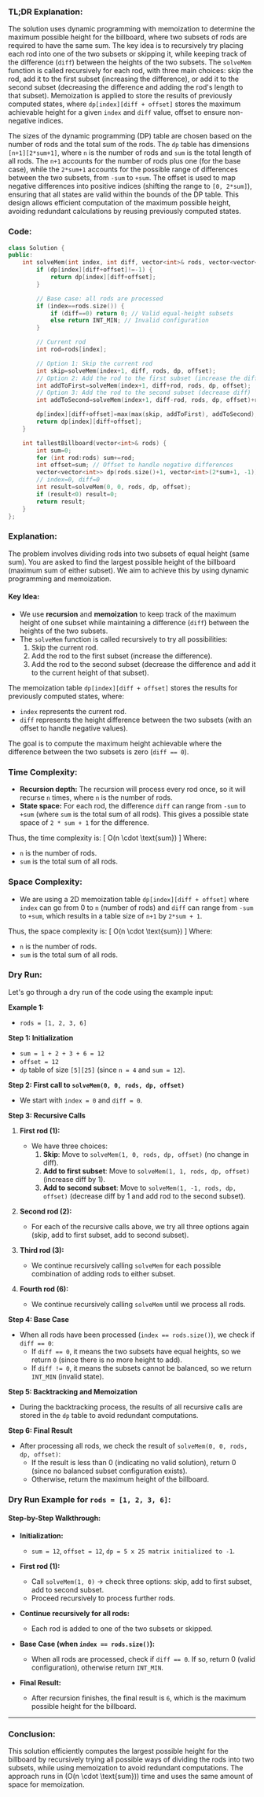 ### TL;DR Explanation:

The solution uses dynamic programming with memoization to determine the maximum possible height for the billboard, where two subsets of rods are required to have the same sum. The key idea is to recursively try placing each rod into one of the two subsets or skipping it, while keeping track of the difference (`diff`) between the heights of the two subsets. The `solveMem` function is called recursively for each rod, with three main choices: skip the rod, add it to the first subset (increasing the difference), or add it to the second subset (decreasing the difference and adding the rod's length to that subset). Memoization is applied to store the results of previously computed states, where `dp[index][diff + offset]` stores the maximum achievable height for a given `index` and `diff` value, offset to ensure non-negative indices.

The sizes of the dynamic programming (DP) table are chosen based on the number of rods and the total sum of the rods. The `dp` table has dimensions `[n+1][2*sum+1]`, where `n` is the number of rods and `sum` is the total length of all rods. The `n+1` accounts for the number of rods plus one (for the base case), while the `2*sum+1` accounts for the possible range of differences between the two subsets, from `-sum` to `+sum`. The offset is used to map negative differences into positive indices (shifting the range to `[0, 2*sum]`), ensuring that all states are valid within the bounds of the DP table. This design allows efficient computation of the maximum possible height, avoiding redundant calculations by reusing previously computed states.

### **Code:**
```cpp
class Solution {
public:
    int solveMem(int index, int diff, vector<int>& rods, vector<vector<int>>& dp, int offset) {
        if (dp[index][diff+offset]!=-1) {
            return dp[index][diff+offset];
        }

        // Base case: all rods are processed
        if (index==rods.size()) {
            if (diff==0) return 0; // Valid equal-height subsets
            else return INT_MIN; // Invalid configuration
        }

        // Current rod
        int rod=rods[index];

        // Option 1: Skip the current rod
        int skip=solveMem(index+1, diff, rods, dp, offset);
        // Option 2: Add the rod to the first subset (increase the diff)
        int addToFirst=solveMem(index+1, diff+rod, rods, dp, offset);
        // Option 3: Add the rod to the second subset (decrease diff)
        int addToSecond=solveMem(index+1, diff-rod, rods, dp, offset)+rod;  //add the curr rod also

        dp[index][diff+offset]=max(max(skip, addToFirst), addToSecond);
        return dp[index][diff+offset];
    }

    int tallestBillboard(vector<int>& rods) {
        int sum=0;
        for (int rod:rods) sum+=rod;
        int offset=sum; // Offset to handle negative differences
        vector<vector<int>> dp(rods.size()+1, vector<int>(2*sum+1, -1));
        // index=0, diff=0
        int result=solveMem(0, 0, rods, dp, offset);
        if (result<0) result=0;
        return result;
    }
};

```


### **Explanation:**

The problem involves dividing rods into two subsets of equal height (same sum). You are asked to find the largest possible height of the billboard (maximum sum of either subset). We aim to achieve this by using dynamic programming and memoization.

#### Key Idea:
- We use **recursion** and **memoization** to keep track of the maximum height of one subset while maintaining a difference (`diff`) between the heights of the two subsets.
- The `solveMem` function is called recursively to try all possibilities:
  1. Skip the current rod.
  2. Add the rod to the first subset (increase the difference).
  3. Add the rod to the second subset (decrease the difference and add it to the current height of that subset).
  
The memoization table `dp[index][diff + offset]` stores the results for previously computed states, where:
- `index` represents the current rod.
- `diff` represents the height difference between the two subsets (with an offset to handle negative values).
  
The goal is to compute the maximum height achievable where the difference between the two subsets is zero (`diff == 0`).

### **Time Complexity:**

- **Recursion depth:** The recursion will process every rod once, so it will recurse `n` times, where `n` is the number of rods.
- **State space:** For each rod, the difference `diff` can range from `-sum` to `+sum` (where `sum` is the total sum of all rods). This gives a possible state space of `2 * sum + 1` for the difference.
  
Thus, the time complexity is:
\[
O(n \cdot \text{sum})
\]
Where:
- `n` is the number of rods.
- `sum` is the total sum of all rods.

### **Space Complexity:**

- We are using a 2D memoization table `dp[index][diff + offset]` where `index` can go from 0 to `n` (number of rods) and `diff` can range from `-sum` to `+sum`, which results in a table size of `n+1` by `2*sum + 1`.
  
Thus, the space complexity is:
\[
O(n \cdot \text{sum})
\]
Where:
- `n` is the number of rods.
- `sum` is the total sum of all rods.

### **Dry Run:**

Let's go through a dry run of the code using the example input:

**Example 1:**
- `rods = [1, 2, 3, 6]`

**Step 1: Initialization**
- `sum = 1 + 2 + 3 + 6 = 12`
- `offset = 12`
- `dp` table of size `[5][25]` (since `n = 4` and `sum = 12`).
  
**Step 2: First call to `solveMem(0, 0, rods, dp, offset)`**
- We start with `index = 0` and `diff = 0`.

**Step 3: Recursive Calls**
1. **First rod (1):**
   - We have three choices:
     1. **Skip**: Move to `solveMem(1, 0, rods, dp, offset)` (no change in diff).
     2. **Add to first subset**: Move to `solveMem(1, 1, rods, dp, offset)` (increase diff by 1).
     3. **Add to second subset**: Move to `solveMem(1, -1, rods, dp, offset)` (decrease diff by 1 and add rod to the second subset).
   
2. **Second rod (2):**
   - For each of the recursive calls above, we try all three options again (skip, add to first subset, add to second subset).
   
3. **Third rod (3):**
   - We continue recursively calling `solveMem` for each possible combination of adding rods to either subset.

4. **Fourth rod (6):**
   - We continue recursively calling `solveMem` until we process all rods.

**Step 4: Base Case**
- When all rods have been processed (`index == rods.size()`), we check if `diff == 0`:
  - If `diff == 0`, it means the two subsets have equal heights, so we return `0` (since there is no more height to add).
  - If `diff != 0`, it means the subsets cannot be balanced, so we return `INT_MIN` (invalid state).

**Step 5: Backtracking and Memoization**
- During the backtracking process, the results of all recursive calls are stored in the `dp` table to avoid redundant computations.
  
**Step 6: Final Result**
- After processing all rods, we check the result of `solveMem(0, 0, rods, dp, offset)`:
  - If the result is less than 0 (indicating no valid solution), return 0 (since no balanced subset configuration exists).
  - Otherwise, return the maximum height of the billboard.

### Dry Run Example for `rods = [1, 2, 3, 6]`:

#### Step-by-Step Walkthrough:

- **Initialization:**
  - `sum = 12`, `offset = 12`, `dp = 5 x 25 matrix initialized to -1`.

- **First rod (1):**
  - Call `solveMem(1, 0)` → check three options: skip, add to first subset, add to second subset.
  - Proceed recursively to process further rods.

- **Continue recursively for all rods:**
  - Each rod is added to one of the two subsets or skipped.
  
- **Base Case (when `index == rods.size()`):**
  - When all rods are processed, check if `diff == 0`. If so, return 0 (valid configuration), otherwise return `INT_MIN`.

- **Final Result:**
  - After recursion finishes, the final result is `6`, which is the maximum possible height for the billboard.

---

### Conclusion:
This solution efficiently computes the largest possible height for the billboard by recursively trying all possible ways of dividing the rods into two subsets, while using memoization to avoid redundant computations. The approach runs in \(O(n \cdot \text{sum})\) time and uses the same amount of space for memoization.

